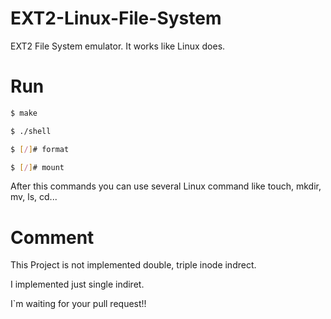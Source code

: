 # EXT2-Linux-File-System
EXT2 File System emulator. It works like Linux does.<br>

# Run

```sh
$ make
```

```sh
$ ./shell
```

```sh
$ [/]# format
```

```sh
$ [/]# mount
```

After this commands you can use several Linux command like touch, mkdir, mv, ls, cd...

# Comment
This Project is not implemented double, triple inode indrect.<br>

I implemented just single indiret.<br>

I`m waiting for your pull request!!
